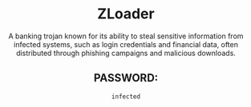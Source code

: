 <div align="center">

# ZLoader

A banking trojan known for its ability to steal sensitive information from infected systems, such as login credentials and financial data, often distributed through phishing campaigns and malicious downloads.

## PASSWORD: 

```
infected
```

</div>
